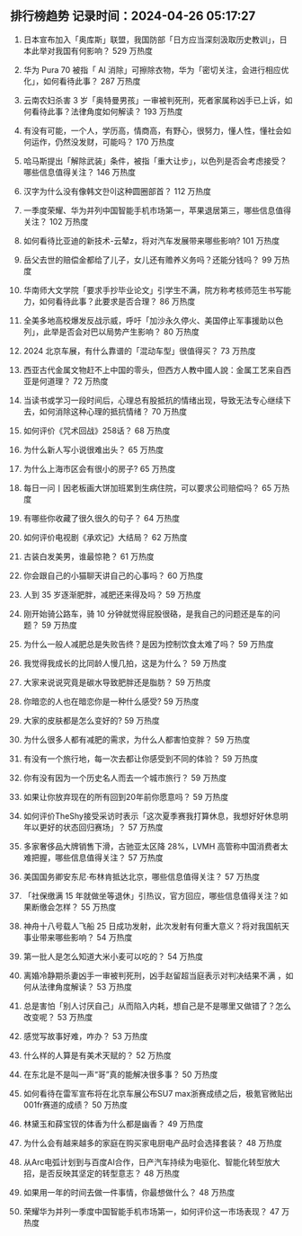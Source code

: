 
## 排行榜趋势 记录时间：2024-04-26 05:17:27
  
  1. 日本宣布加入「奥库斯」联盟，我国防部「日方应当深刻汲取历史教训」，日本此举对我国有何影响？ 529 万热度
    
  2. 华为 Pura 70 被指「 AI 消除」可擦除衣物，华为「密切关注，会进行相应优化」，如何看待此事？ 287 万热度
    
  3. 云南农妇杀害 3 岁「奥特曼男孩」一审被判死刑，死者家属称凶手已上诉，如何看待此事？法律角度如何解读？ 193 万热度
    
  4. 有没有可能，一个人，学历高，情商高，有野心，很努力，懂人性，懂社会如何运作，仍然没发财，可能吗？ 170 万热度
    
  5. 哈马斯提出「解除武装」条件，被指「重大让步」，以色列是否会考虑接受？哪些信息值得关注？ 146 万热度
    
  6. 汉字为什么没有像韩文한이这种圆圈部首？ 112 万热度
    
  7. 一季度荣耀、华为并列中国智能手机市场第一，苹果退居第三，哪些信息值得关注？ 102 万热度
    
  8. 如何看待比亚迪的新技术-云辇z，将对汽车发展带来哪些影响? 101 万热度
    
  9. 岳父去世的赔偿金都给了儿子，女儿还有赡养义务吗？还能分钱吗？ 99 万热度
    
  10. 华南师大文学院「要求手抄毕业论文」引学生不满，院方称考核师范生书写能力，如何看待此事？此要求是否合理？ 86 万热度
    
  11. 全美多地高校爆发反战示威，呼吁「加沙永久停火、美国停止军事援助以色列」，此举是否会对巴以局势产生影响？ 80 万热度
    
  12. 2024 北京车展，有什么靠谱的「混动车型」很值得买？ 73 万热度
    
  13. 西亚古代金属文物赶不上中国的零头，但西方人教中國人說：金属工艺来自西亚是何道理？ 72 万热度
    
  14. 当读书或学习一段时间后，心理总有股抵抗的情绪出现，导致无法专心继续下去，如何消除这种心理的抵抗情绪？ 70 万热度
    
  15. 如何评价《咒术回战》258话？ 68 万热度
    
  16. 为什么新人写小说很难出头？ 65 万热度
    
  17. 为什么上海市区会有很小的房子? 65 万热度
    
  18. 每日一问丨因老板画大饼加班累到生病住院，可以要求公司赔偿吗？ 65 万热度
    
  19. 有哪些你收藏了很久很久的句子？ 64 万热度
    
  20. 如何评价电视剧《承欢记》大结局？ 62 万热度
    
  21. 古装白发美男，谁最惊艳？ 61 万热度
    
  22. 你会跟自己的小猫聊天讲自己的心事吗？ 60 万热度
    
  23. 人到 35 岁逐渐肥胖，减肥还来得及吗？ 59 万热度
    
  24. 刚开始骑公路车，骑 10 分钟就觉得屁股很硌，是我自己的问题还是车的问题？ 59 万热度
    
  25. 为什么一般人减肥总是失败告终？是因为控制饮食太难了吗？ 59 万热度
    
  26. 我觉得我成长的比同龄人慢几拍，这是为什么？ 59 万热度
    
  27. 大家来说说究竟是碳水导致肥胖还是脂肪？ 59 万热度
    
  28. 你暗恋的人也在暗恋你是一种什么感受? 59 万热度
    
  29. 大家的皮肤都是怎么变好的? 59 万热度
    
  30. 为什么很多人都有减肥的需求，为什么人都害怕变胖？ 59 万热度
    
  31. 有没有一个旅行地，每一次去都让你感受到不同的体验？ 59 万热度
    
  32. 你有没有因为一个历史名人而去一个城市旅行？ 59 万热度
    
  33. 如果让你放弃现在的所有回到20年前你愿意吗？ 59 万热度
    
  34. 如何评价TheShy接受采访时表示「这次夏季赛我打算休息，我想好好休息明年以更好的状态回归赛场」？ 57 万热度
    
  35. 多家奢侈品大牌销售下滑，古驰亚太区降 28%，LVMH 高管称中国消费者太难把握，哪些信息值得关注？ 57 万热度
    
  36. 美国国务卿安东尼·布林肯抵达北京，哪些信息值得关注？ 57 万热度
    
  37. 「社保缴满 15 年就做坐等退休」引热议，官方回应，哪些信息值得关注？如果断缴会怎样？ 55 万热度
    
  38. 神舟十八号载人飞船 25 日成功发射，此次发射有何重大意义？将对我国航天事业带来哪些影响？ 54 万热度
    
  39. 第一批人是怎么知道大米小麦可以吃的？ 54 万热度
    
  40. 离婚冷静期杀妻凶手一审被判死刑，凶手赵留超当庭表示对判决结果不满 ，如何从法律角度解读？ 53 万热度
    
  41. 总是害怕「别人讨厌自己」从而陷入内耗，想自己是不是哪里又做错了？怎么改变呢？ 53 万热度
    
  42. 感觉写故事好难，咋办？ 53 万热度
    
  43. 什么样的人算是有美术天赋的？ 52 万热度
    
  44. 在东北是不是叫一声“哥”真的能解决很多事？ 50 万热度
    
  45. 如何看待在雷军宣布将在北京车展公布SU7 max浙赛成绩之后，极氪官微贴出001fr赛道的成绩？ 50 万热度
    
  46. 林黛玉和薛宝钗的体香为什么都是幽香？ 49 万热度
    
  47. 为什么会有越来越多的家庭在购买家电厨电产品时会选择套装？ 48 万热度
    
  48. 从Arc电弧计划到与百度AI合作，日产汽车持续为电驱化、智能化转型放大招，是否反映其坚定的转型意志？ 48 万热度
    
  49. 如果用一年的时间去做一件事情，你最想做什么？ 48 万热度
    
  50. 荣耀华为并列一季度中国智能手机市场第一，如何评价这一市场表现？ 47 万热度
    
